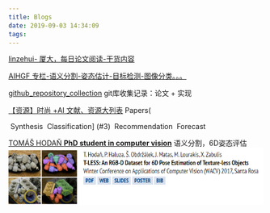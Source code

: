 ```yaml
---
title: Blogs
date: 2019-09-03 14:34:09
tags:
---
```


[linzehui-  厦大，每日论文阅读-干货内容](http://www.linzehui.me/archives/)

[AIHGF 专栏-语义分割-姿态估计-目标检测-图像分类。。。](https://me.csdn.net/blog/oJiMoDeYe12345)

[github_repository_collection](https://github.com/IIT-Lab/github_repository_collection) git库收集记录：论文 + 实现

[【资源】时尚 +AI 文献、资源大列表](http://bbs.cvmart.net/articles/432) Papers(

​	Synthesis
​			Classification] (#3)
​			Recommendation
​			Forecast

[TOMÁŠ HODAŇ **PhD student in computer vision**](http://cmp.felk.cvut.cz/~hodanto2/) 语义分割，6D姿态评估![1573185784318](Blogs/1573185784318.png)



